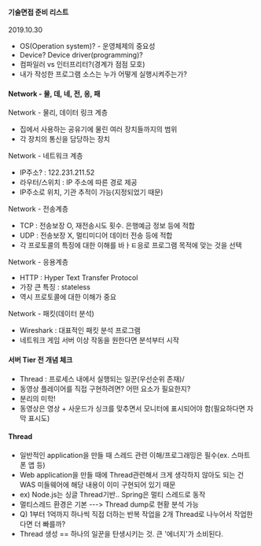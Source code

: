 #### 기술면접 준비 리스트

2019.10.30



* OS(Operation system)? - 운영체제의 중요성
* Device? Device driver(programming)?
* 컴파일러 vs 인터프리터?(경계가 점점 모호)
* 내가 작성한 프로그램 소스는 누가 어떻게 실행시켜주는가?

#### 

#### Network - 물, 데, 네, 전, 응, 패

Network - 물리, 데이터 링크 계층



- 집에서 사용하는 공유기에 물린 여러 장치들까지의 범위
- 각 장치의 통신을 담당하는 장치



Network - 네트워크 계층

* IP주소? : 122.231.211.52
* 라우터/스위치 : IP 주소에 따른 경로 제공
* IP주소로 위치, 기관 추적이 가능(지정되었기 때문)



Network - 전송계층

- TCP : 전송보장 O, 재전송시도 횟수. 은행예금 정보 등에 적합
- UDP : 전송보장 X, 멀티미디어 데이터 전송 등에 적합
- 각 프로토콜의 특징에 대한 이해를 바ㅏㅌ응로 프로그램 목적에 맞는 것을 선택



Network - 응용계층

* HTTP : Hyper Text Transfer Protocol
* 가장 큰 특징 : stateless
* 역시 프로토콜에 대한 이해가 중요



Network - 패킷(데이터 분석)

* Wireshark : 대표적인 패킷 분석 프로그램
* 네트워크 게임 서버 이상 작동을 원한다면 분석부터 시작





#### 서버 Tier 전 개념 체크

- Thread : 프로세스 내에서 실행되는 일꾼(우선순위 존재)/
- 동영상 플레이어를 직접 구현하려면? 어떤 요소가 필요한지?
- 분리의 미학!
- 동영상은 영상 + 사운드가 싱크를 맞추면서 모니터에 표시되어야 함(필요하다면 자막 표시도)



#### Thread

- 일반적인 application을 만들 때 스레드 관련 이해/프로그래밍은 필수(ex. 스마트폰 앱 등)
- Web application을 만들 때에 Thread관련해서 크게 생각하지 않아도 되는 건  WAS 미들웨어에 해당 내용이 이미 구현되어 있기 때문
- ex) Node.js는 싱글 Thread기반.. Spring은 멀티 스레드로 동작
- 멀티스레드 환경은 기본 ---> Thread dump로 현황 분석 가능
- Q) 1부터 1억까지 하나씩 직접 더하는 반복 작업을 2개 Thread로 나누어서 작업한다면 더 빠를까?
- Thread 생성 == 하나의 일꾼을 탄생시키는 것. 큰 '에너지'가 소비된다.